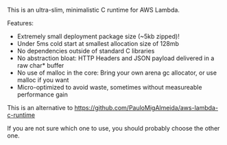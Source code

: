 This is an ultra-slim, minimalistic C runtime for AWS Lambda.

Features:
- Extremely small deployment package size (~5kb zipped)!
- Under 5ms cold start at smallest allocation size of 128mb
- No dependencies outside of standard C libraries
- No abstraction bloat: HTTP Headers and JSON payload delivered in a raw char* buffer
- No use of malloc in the core: Bring your own arena gc allocator, or use malloc if you want
- Micro-optimized to avoid waste, sometimes without measureable performance gain

This is an alternative to https://github.com/PauloMigAlmeida/aws-lambda-c-runtime

If you are not sure which one to use, you should probably choose the other one. 

